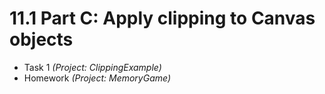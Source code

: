 # 11.1 Part C: Apply clipping to Canvas objects

* Task 1 *(Project: ClippingExample)*
* Homework *(Project: MemoryGame)*
